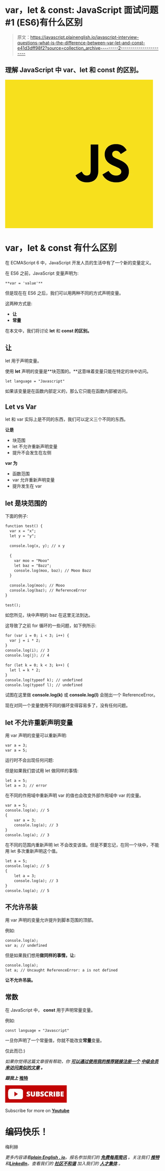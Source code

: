 # var，let & const: JavaScript 面试问题#1 (ES6)有什么区别

> 原文：<https://javascript.plainenglish.io/javascript-interview-questions-what-is-the-difference-between-var-let-and-const-e41d3dff98f2?source=collection_archive---------2----------------------->

## 理解 JavaScript 中 var、let 和 const 的区别。

![](img/015ffcaf09d46afb06b7a4068ce45f69.png)

# var，let & const 有什么区别

在 ECMAScript 6 中，JavaScript 开发人员的生活中有了一个新的变量定义。

在 ES6 之前，JavaScript 变量声明为:

```
**var = 'value'**
```

但是现在在 ES6 之后，我们可以用两种不同的方式声明变量。

这两种方式是:

*   **让**
*   **常量**

在本文中，我们将讨论 **let** 和 **const 的区别。**

## **让**

let 用于声明变量。

使用 **let** 声明的变量是**块范围的。**这意味着变量只能在特定的块中访问。

```
let language = "Javascript"
```

如果该变量是在函数内部定义的，那么它只能在函数内部被访问。

## Let vs Var

let 和 var 实际上是不同的东西，我们可以定义三个不同的东西。

**让是**

*   块范围
*   let 不允许重新声明变量
*   提升不会发生在左侧

**var 为**

*   函数范围
*   var 允许重新声明变量
*   提升发生在 var

## let 是块范围的

下面的例子:

```
function test() {
  var x = "x";
  let y = "y";

  console.log(x, y); // x y

  {
    var moo = "Mooo"
    let baz = "Bazz";
    console.log(moo, baz); // Mooo Bazz
  }

  console.log(moo); // Mooo
  console.log(baz); // ReferenceError
}

test();
```

如您所见，块中声明的 baz 在这里无法到达。

这导致了之前 for 循环的一些问题，如下例所示:

```
for (var i = 0; i < 3; i++) {
  var j = i * 2;
}
console.log(i); // 3
console.log(j); // 4

for (let k = 0; k < 3; k++) {
  let l = k * 2;
}
console.log(typeof k); // undefined
console.log(typeof l); // undefined
```

试图在这里做 **console.log(k)** 或 **console.log(l)** 会抛出一个 ReferenceError。

现在对同一个变量使用不同的循环变得容易多了，没有任何问题。

## let 不允许重新声明变量

用 var 声明的变量可以重新声明:

```
var a = 3;
var a = 5;
```

运行时不会出现任何问题:

但是如果我们尝试用 let 做同样的事情:

```
let a = 5;
let a = 3; // error
```

在不同的作用域中重新声明 var 的值也会改变外部作用域中 var 的变量。

```
var a = 5;
console.log(a); // 5
{
    var a = 3;
    console.log(a); // 3
}
console.log(a); // 3
```

在不同的范围内重新声明 let 不会改变该值。但是不要忘记，在同一个块中，不能用 let 多次重新声明这个值。

```
let a = 5;
console.log(a); // 5
{
    let a = 3;
    console.log(a); // 3
}
console.log(a); // 5
```

## 不允许吊装

用 var 声明的变量允许提升到脚本范围的顶部。

例如:

```
console.log(a);
var a; // undefined
```

但是如果我们想用**做同样的事情，让:**

```
console.log(a);
let a; // Uncaught ReferenceError: a is not defined
```

**让不允许吊装。**

## 常数

在 JavaScript 中， **const** 用于声明常量变量。

例如:

```
const language = "Javascript" 
```

一旦你声明了一个常量值，你就不能改变**常量**变量。

仅此而已:)

*如果你觉得这篇文章很有帮助，你* [***可以通过使用我的推荐链接注册一个***](https://medium.com/@melihyumak) **[***中级会员来访问类似的文章***](https://melihyumak.medium.com/membership) *。***

***跟我上*** [**推特**](https://twitter.com/hadnazzar)

[![](img/c012fae801a3ab846a63dc560d09ff17.png)](https://www.youtube.com/c/TechnologyandSoftware)

Subscribe for more on [**Youtube**](https://www.youtube.com/c/TechnologyandSoftware?sub_confirmation=1)

# 编码快乐！

梅利赫

*更多内容请看*[***plain English . io***](https://plainenglish.io/)*。报名参加我们的* [***免费每周简讯***](http://newsletter.plainenglish.io/) *。关注我们* [***推特***](https://twitter.com/inPlainEngHQ) *和*[***LinkedIn***](https://www.linkedin.com/company/inplainenglish/)*。查看我们的* [***社区不和谐***](https://discord.gg/GtDtUAvyhW) *加入我们的* [***人才集体***](https://inplainenglish.pallet.com/talent/welcome) *。*